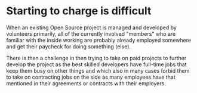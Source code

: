 # Starting to charge is difficult

When an existing Open Source project is managed and developed by volunteers
primarily, all of the currently involved "members" who are familiar with the
inside working are probably already employed somewhere and get their paycheck
for doing something (else).

There is then a challenge in then trying to take on paid projects to further
develop the project as the best skilled developers have full-time jobs that
keep them busy on other things and which also in many cases forbid them to
take on contracting jobs on the side as many employees have that mentioned in
their agreements or contracts with their employers.
